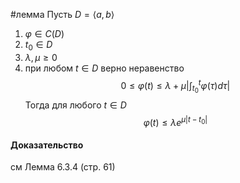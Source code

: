 #лемма 
Пусть $D=\langle a,b\rangle$
1. $\varphi\in C(D)$
2. $t_0\in D$
3. $\lambda,\mu\ge0$
4. при любом $t\in D$ верно неравенство $$0\le\varphi(t)\le\lambda+\mu\left|\int_{t_0}^t\varphi(\tau)d\tau\right|$$
Тогда для любого $t\in D$ $$\varphi(t)\le\lambda e^{\mu|t-t_0|}$$
#### Доказательство 
см Лемма 6.3.4 (стр. 61)
